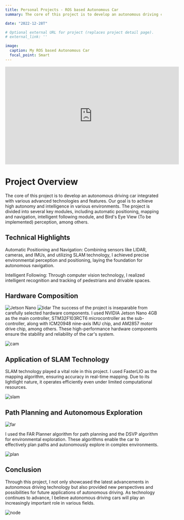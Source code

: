 ```yaml
---
title: Personal Projects - ROS based Autonomous Car
summary: The core of this project is to develop an autonomous driving car integrated with various advanced technologies and features.

date: "2022-12-28T"

# Optional external URL for project (replaces project detail page).
# external_link: ''

image:
  caption: My ROS based Autonomous Car
  focal_point: Smart
---
```


<div align="center">
    <iframe width="560" height="315" src="https://www.youtube-nocookie.com/embed/DkOOdc-4pl0?si=YXZffpnnWtgarjHB" title="ROS based Autonomous Car demo video" frameborder="0" allow="accelerometer; autoplay; clipboard-write; encrypted-media; gyroscope; picture-in-picture" allowfullscreen></iframe>
</div>

# Project Overview
The core of this project is to develop an autonomous driving car integrated with various advanced technologies and features. Our goal is to achieve high autonomy and intelligence in various environments. The project is divided into several key modules, including automatic positioning, mapping and navigation, intelligent following module, and Bird's Eye View (To be implemented) perception, among others.

## Technical Highlights
Automatic Positioning and Navigation: Combining sensors like LIDAR, cameras, and IMUs, and utilizing SLAM technology, I achieved precise environmental perception and positioning, laying the foundation for autonomous navigation.

Intelligent Following: Through computer vision technology, I realized intelligent recognition and tracking of pedestrians and drivable spaces.

## Hardware Composition

![Jetson Nano](jetson.jpg)
![lidar](lidar.png)
The success of the project is inseparable from carefully selected hardware components. I used NVIDIA Jetson Nano 4GB as the main controller, STM32F103RCT6 microcontroller as the sub-controller, along with ICM20948 nine-axis IMU chip, and AM2857 motor drive chip, among others. These high-performance hardware components ensure the stability and reliability of the car's system.

![cam](cam.jpg)

## Application of SLAM Technology
SLAM technology played a vital role in this project. I used FasterLIO as the mapping algorithm, ensuring accuracy in real-time mapping. Due to its lightIight nature, it operates efficiently even under limited computational resources.

![slam](slam.png)

## Path Planning and Autonomous Exploration

![far](far.png)

I used the FAR Planner algorithm for path planning and the DSVP algorithm for environmental exploration. These algorithms enable the car to effectively plan paths and autonomously explore in complex environments.

![plan](plan.png)

## Conclusion
Through this project, I not only showcased the latest advancements in autonomous driving technology but also provided new perspectives and possibilities for future applications of autonomous driving. As technology continues to advance, I believe autonomous driving cars will play an increasingly important role in various fields.

![node](node.png)